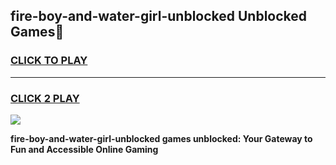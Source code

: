 
## fire-boy-and-water-girl-unblocked Unblocked Games👋
<h3>
<a href="https://news.freeplayer.one?title=fire-boy-and-water-girl-unblocked&ref=16F">CLICK TO PLAY</a></h3>
<hr>

<h3>
<a href="https://news.freeplayer.one?title=fire-boy-and-water-girl-unblocked&ref=16F">CLICK 2 PLAY</a>
  
</h3>

<a href="https://news.freeplayer.one?title=fire-boy-and-water-girl-unblocked&ref=16F/"><img src="https://clearcache.store/games.png"></a>


**fire-boy-and-water-girl-unblocked games unblocked: Your Gateway to Fun and Accessible Online Gaming**
